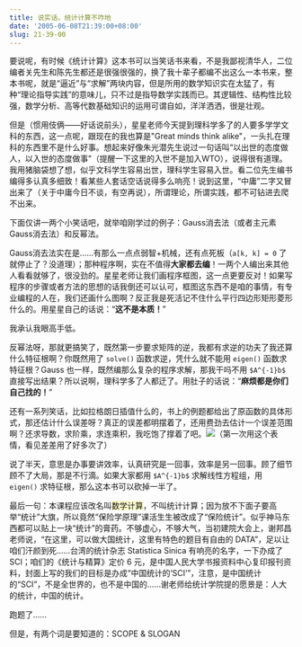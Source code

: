 ```yaml
---
title: 说实话，统计计算不咋地
date: '2005-06-08T21:39:00+08:00'
slug: 21-39-00
---
```


要说呢，有时候《统计计算》这本书可以当笑话书来看，不是我鄙视清华人，二位编者关先生和陈先生都还是很强很强的，换了我十辈子都编不出这么一本书来，整本书呢，就是“逼近”与“求解”两块内容，但是所用的数学知识实在太猛了，有种“理论指导实践”的意味儿，只不过是指导数学实践而已。其逻辑性、结构性比较强，数学分析、高等代数基础知识的运用可谓自如，洋洋洒洒，很是壮观。

但是（惯用伎俩——好话说前头），星星老师今天提到理科学多了的人要多学学文科的东西，这一点呢，跟现在的我也算是"Great minds think alike"，一头扎在理科的东西里不是什么好事。想起来好像朱光潜先生说过一句话叫“以出世的态度做人，以入世的态度做事”（提醒一下这里的入世不是加入WTO），说得很有道理。我用猪脑袋想了想，似乎文科学生容易出世，理科学生容易入世。看二位先生编书编得多认真多细致！看某些人套话空话说得多么响亮！说到这里，“中庸”二字又冒出来了（关于中庸今日不谈，有空再说），所谓理论，所谓实践，都不可钻进去爬不出来。

下面仅讲一两个小笑话吧，就举咱刚学过的例子：Gauss消去法（或者主元素Gauss消去法）和反幂法。

Gauss消去法实在是……有那么一点点弱智+机械，还有点死板（`a[k, k] = 0` 了就停止了？没道理）；那种程序啊，实在不值得**大家都去编**！一两个人编出来其他人看看就够了，很没劲的。星星老师让我们画程序框图，这一点更要反对！如果写程序的步骤或者方法的思想的话我倒还可以认可，框图这东西不是咱的事情，有专业编程的人在，我们还画什么图啊？反正我是死活记不住什么平行四边形矩形菱形什么的。用星星自己的话说：“**这不是本质！**”

我承认我眼高手低。

反幂法呀，那就更搞笑了，既然第一步要求矩阵的逆，我都有求逆的功夫了我还算什么特征根啊？你既然用了 `solve()` 函数求逆，凭什么就不能用 `eigen()` 函数求特征根？Gauss 也一样，既然编那么复杂的程序求解，那我干吗不用 `$A^{-1}b$` 直接写出结果？所以说啊，理科学多了人都迂了。用肚子的话说：“**麻烦都是你们自己找的！**”

还有一系列笑话，比如拉格朗日插值什么的，书上的例题都给出了原函数的具体形式，那还估计什么误差呀？真正的误差都明摆着了，还用费劲去估计一个误差范围啊？还求导数，求阶乘，求连乘积，我吃饱了撑着了吧。![](https://www.blogdriver.com/jsp/face/taotao/PP15.gif)（第一次用这个表情，看见差差用了好多次了）

说了半天，意思是办事要讲效率，认真研究是一回事，效率是另一回事。顾了细节顾不了大局，那是不行滴。如果大家都用 `$A^{-1}b$` 求解线性方程组，用 `eigen()` 求特征根，那么这本书可以砍掉一半了。

最后一句：本课程应该改名叫<font style="background-color: #ffffcc;">数学计算</font>，不叫统计计算；因为放不下面子要高举“统计”大旗，所以竟然“保险学原理”课活生生被改成了“保险统计”。似乎神马东西都可以贴上一块“统计”的膏药。不够虚心，不够大气，当初建院大会上，谢邦昌老师说，“在这里，可以做大国统计，这里有特色的题目有自由的 DATA”，足以让咱们汗颜到死……台湾的统计杂志 Statistica Sinica 有响亮的名字，一下办成了 SCI；咱们的《统计与精算》定价 6 元，是中国人民大学书报资料中心复印报刊资料，封面上写的我们的目标是办成“中国统计的‘SCI’”，注意，是中国统计的“SCI”，不是全世界的，也不是中国的……谢老师给统计学院提的愿景是：人大的统计，中国的统计。

跑题了……

但是，有两个词是要知道的：SCOPE & SLOGAN
